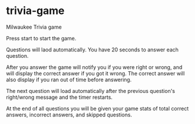 # trivia-game
Milwaukee Trivia game

Press start to start the game.

Questions will laod automatically. You have 20 seconds to answer each question.

After you answer the game will notify you if you were right or wrong, and will display the correct answer if you got it wrong. 
The correct answer will also display if you ran out of time before answering.

The next question will load automatically after the previous question's right/wrong message and the timer restarts.

At the end of all questions you will be given your game stats of total correct answers, incorrect answers, and skipped questions.
